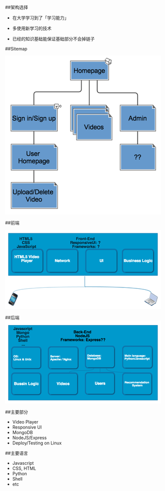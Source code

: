 ##架构选择

* 在大学学习到了「学习能力」

* 多使用新学习的技术

* 已经的知识基础能保证基础部分不会掉链子


##Sitemap

![sitemap](resources/sitemap.png)


##前端

![arch-front](resources/arch-front.png)


##后端
![arch-front](resources/arch-back.png)


##主要部分
* Video Player
* Responsive UI
* MongoDB
* NodeJS/Express
* Deploy/Testing on Linux


##主要语言
* Javascript
* CSS, HTML
* Python
* Shell
* etc
